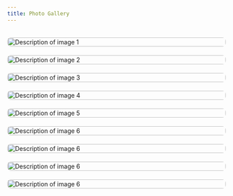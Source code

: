 ```yaml
---
title: Photo Gallery
---
```


<style>
.gallery-grid {
    display: grid;
    grid-template-columns: repeat(auto-fill, minmax(250px, 1fr));
    gap: 20px;
    margin-top: 2rem;
}

.gallery-item {
    position: relative;
    overflow: hidden;
    border-radius: 8px;
}

.gallery-item img {
    width: 100%;
    height: auto;
    transition: transform 0.3s ease;
}

.gallery-item:hover img {
    transform: scale(1.05);
}
</style>

<div class="gallery-grid">
    <div class="gallery-item">
        <a href="/images/badlands.jpg" data-fancybox="gallery">
            <img src="/images/badlands.jpg" alt="Description of image 1">
        </a>
    </div>
   <div class="gallery-item">
        <a href="/images/field_of_light.jpg" data-fancybox="gallery">
            <img src="/images/field_of_light.jpg" alt="Description of image 2">
        </a>
    </div>
    <div class="gallery-item">
        <a href="/images/big_thicket.jpg" data-fancybox="gallery">
            <img src="/images/big_thicket.jpg" alt="Description of image 3">
        </a>
    </div>
    <div class="gallery-item">
        <a href="/images/sydney_walk.jpg" data-fancybox="gallery">
            <img src="/images/sydney_walk.jpg" alt="Description of image 4">
        </a>
    </div>
    <div class="gallery-item">
        <a href="/images/route66.jpg" data-fancybox="gallery">
            <img src="/images/route66.jpg" alt="Description of image 5">
        </a>
    </div>
     <div class="gallery-item">
        <a href="/images/simba_orange.jpg" data-fancybox="gallery">
            <img src="/images/simba_orange.jpg" alt="Description of image 6">
        </a>
    </div>
    <div class="gallery-item">
        <a href="/images/simba_run.jpg" data-fancybox="gallery">
            <img src="/images/simba_run.jpg" alt="Description of image 6">
        </a>
    </div>
    <div class="gallery-item">
        <a href="/images/fei_monahans.jpg" data-fancybox="gallery">
            <img src="/images/fei_monahans.jpg" alt="Description of image 6">
        </a>
    </div>
    <div class="gallery-item">
        <a href="/images/sangwon.jpg" data-fancybox="gallery">
            <img src="/images/sangwon.jpg" alt="Description of image 6">
        </a>
    </div>
</div>